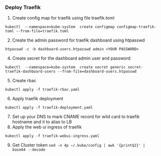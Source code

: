 ### Deploy Traefik

1. Create config map for traefik using file traefik.toml
```
kubectl  --namespace=kube-system  create configmap configmap-traefik-toml --from-file=traefik.toml
```
2. Create the admin password for traefik dashboard using htpasswd
```
htpasswd -c -b dashboard-users.htpasswd admin <YOUR PASSWORD>
```

4. Create secret for the dashboard admin user and password
```
kubectl  --namespace=kube-system  create secret generic secret-traefik-dashboard-users --from-file=dashboard-users.htpasswd
```
5. Create rbac
```
kubectl apply -f traefik-rbac.yaml
```
6. Apply traefik deployment
```
kubectl apply -f traefik-deployment.yaml
```
7. Set up your DNS to mark CNAME record for wild card to traefik hostname and it to alias to LB
8. Apply the web ui ingress of traefik
```
kubectl apply -f traefik-webui-ingress.yaml
```
9. Get Cluster token
```sed -n 4p ~/.kube/config | awk '{print$2}' | base64 --decode```